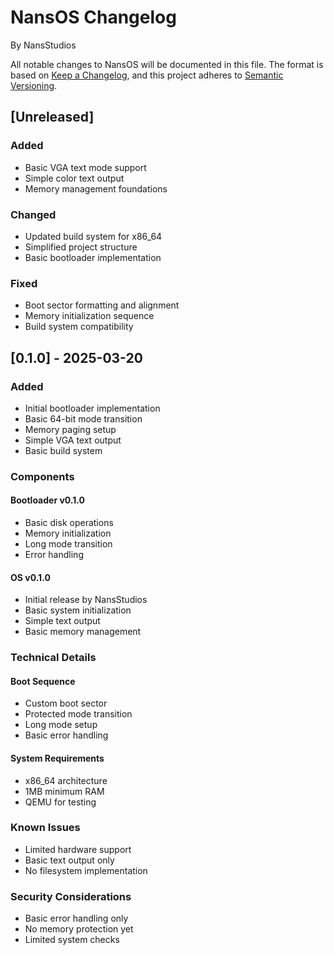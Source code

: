 # NansOS Changelog
By NansStudios

All notable changes to NansOS will be documented in this file.
The format is based on [Keep a Changelog](https://keepachangelog.com/en/1.0.0/),
and this project adheres to [Semantic Versioning](https://semver.org/spec/v2.0.0.html).

## [Unreleased]
### Added
- Basic VGA text mode support
- Simple color text output
- Memory management foundations

### Changed
- Updated build system for x86_64
- Simplified project structure
- Basic bootloader implementation

### Fixed
- Boot sector formatting and alignment
- Memory initialization sequence
- Build system compatibility

## [0.1.0] - 2025-03-20
### Added
- Initial bootloader implementation
- Basic 64-bit mode transition
- Memory paging setup
- Simple VGA text output
- Basic build system

### Components
#### Bootloader v0.1.0
- Basic disk operations
- Memory initialization
- Long mode transition
- Error handling

#### OS v0.1.0
- Initial release by NansStudios
- Basic system initialization
- Simple text output
- Basic memory management

### Technical Details
#### Boot Sequence
- Custom boot sector
- Protected mode transition
- Long mode setup
- Basic error handling

#### System Requirements
- x86_64 architecture
- 1MB minimum RAM
- QEMU for testing

### Known Issues
- Limited hardware support
- Basic text output only
- No filesystem implementation

### Security Considerations
- Basic error handling only
- No memory protection yet
- Limited system checks 